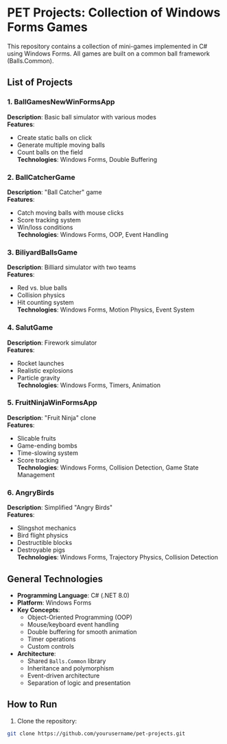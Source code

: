 # PET Projects: Collection of Windows Forms Games  
This repository contains a collection of mini-games implemented in C# using Windows Forms. All games are built on a common ball framework (Balls.Common).

## List of Projects  

### 1. BallGamesNewWinFormsApp  
**Description**: Basic ball simulator with various modes  
**Features**:  
- Create static balls on click  
- Generate multiple moving balls  
- Count balls on the field  
**Technologies**: Windows Forms, Double Buffering  

### 2. BallCatcherGame  
**Description**: "Ball Catcher" game  
**Features**:  
- Catch moving balls with mouse clicks  
- Score tracking system  
- Win/loss conditions  
**Technologies**: Windows Forms, OOP, Event Handling  

### 3. BiliyardBallsGame  
**Description**: Billiard simulator with two teams  
**Features**:  
- Red vs. blue balls  
- Collision physics  
- Hit counting system  
**Technologies**: Windows Forms, Motion Physics, Event System  

### 4. SalutGame  
**Description**: Firework simulator  
**Features**:  
- Rocket launches  
- Realistic explosions  
- Particle gravity  
**Technologies**: Windows Forms, Timers, Animation  

### 5. FruitNinjaWinFormsApp  
**Description**: "Fruit Ninja" clone  
**Features**:  
- Slicable fruits  
- Game-ending bombs  
- Time-slowing system  
- Score tracking  
**Technologies**: Windows Forms, Collision Detection, Game State Management  

### 6. AngryBirds  
**Description**: Simplified "Angry Birds"  
**Features**:  
- Slingshot mechanics  
- Bird flight physics  
- Destructible blocks  
- Destroyable pigs  
**Technologies**: Windows Forms, Trajectory Physics, Collision Detection  

## General Technologies  
- **Programming Language**: C# (.NET 8.0)  
- **Platform**: Windows Forms  
- **Key Concepts**:  
  - Object-Oriented Programming (OOP)  
  - Mouse/keyboard event handling  
  - Double buffering for smooth animation  
  - Timer operations  
  - Custom controls  
- **Architecture**:  
  - Shared `Balls.Common` library  
  - Inheritance and polymorphism  
  - Event-driven architecture  
  - Separation of logic and presentation  

## How to Run  
1. Clone the repository:  
```bash
git clone https://github.com/yourusername/pet-projects.git
